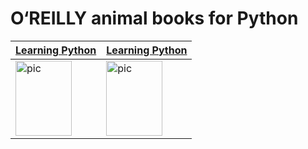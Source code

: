 # O‘REILLY animal books for Python

   

| [Learning Python](https://www.academia.edu/14882231/Learning_Python_5th_Edition_Mark_Lutz_www_ebook-dl_com_) | [Learning Python](https://www.academia.edu/14882231/Learning_Python_5th_Edition_Mark_Lutz_www_ebook-dl_com_) |
| ------------------------------------------------------------ | ------------------------------------------------------------ |
| <img src="https://images-na.ssl-images-amazon.com/images/I/71i0t4fy9IL.jpg" width = "90" height = "120" alt="pic" align=center /> | <img src="https://images-na.ssl-images-amazon.com/images/I/71i0t4fy9IL.jpg" width = "90" height = "120" alt="pic" align=center /> |

